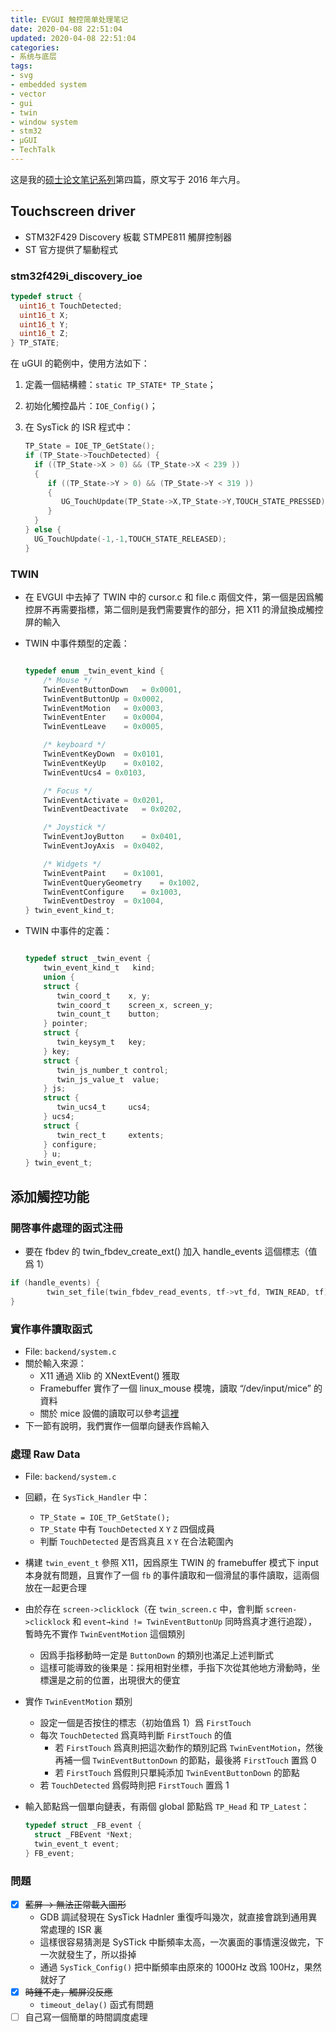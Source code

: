```yaml
---
title: EVGUI 触控简单处理笔记
date: 2020-04-08 22:51:04
updated: 2020-04-08 22:51:04
categories:
- 系统与底层
tags:
- svg
- embedded system
- vector
- gui
- twin
- window system
- stm32
- µGUI
- TechTalk
---
```


这是我的[硕士论文笔记系列](https://joouis.com/2020/evgui-design-review/)第四篇，原文写于 2016 年六月。

<!-- more -->



## Touchscreen driver

- STM32F429 Discovery 板載 STMPE811 觸屏控制器
- ST 官方提供了驅動程式

### stm32f429i_discovery_ioe

```c
typedef struct {
  uint16_t TouchDetected;
  uint16_t X;
  uint16_t Y;
  uint16_t Z;
} TP_STATE;
```

在 uGUI 的範例中，使用方法如下：
1. 定義一個結構體：`static TP_STATE* TP_State`；
2. 初始化觸控晶片：`IOE_Config()`；
3. 在 SysTick 的 ISR 程式中：

   ```c
   TP_State = IOE_TP_GetState();
   if (TP_State->TouchDetected) { 
     if ((TP_State->X > 0) && (TP_State->X < 239 )) 
     {  
        if ((TP_State->Y > 0) && (TP_State->Y < 319 )) 
        {   
           UG_TouchUpdate(TP_State->X,TP_State->Y,TOUCH_STATE_PRESSED);
        }
     }
   } else {
     UG_TouchUpdate(-1,-1,TOUCH_STATE_RELEASED);
   }
   ```

### TWIN

- 在 EVGUI 中去掉了 TWIN 中的 cursor.c 和 file.c 兩個文件，第一個是因爲觸控屏不再需要指標，第二個則是我們需要實作的部分，把 X11 的滑鼠換成觸控屏的輸入
- TWIN 中事件類型的定義：

  ```c
  
  typedef enum _twin_event_kind {
      /* Mouse */
      TwinEventButtonDown	= 0x0001,
      TwinEventButtonUp	= 0x0002,
      TwinEventMotion	= 0x0003,
      TwinEventEnter	= 0x0004,
      TwinEventLeave	= 0x0005,
  
      /* keyboard */
      TwinEventKeyDown	= 0x0101,
      TwinEventKeyUp	= 0x0102,
      TwinEventUcs4	= 0x0103,
  
      /* Focus */
      TwinEventActivate	= 0x0201,
      TwinEventDeactivate	= 0x0202,
  
      /* Joystick */
      TwinEventJoyButton	= 0x0401,
      TwinEventJoyAxis	= 0x0402,
  
      /* Widgets */
      TwinEventPaint	= 0x1001,
      TwinEventQueryGeometry	= 0x1002,
      TwinEventConfigure	= 0x1003,
      TwinEventDestroy	= 0x1004,
  } twin_event_kind_t;
  ```

- TWIN 中事件的定義：

  ```c
  
  typedef struct _twin_event {
      twin_event_kind_t   kind;
      union {
      struct {
         twin_coord_t    x, y;
         twin_coord_t    screen_x, screen_y;
         twin_count_t    button;
      } pointer;
      struct {
         twin_keysym_t   key; 
      } key; 
      struct {
         twin_js_number_t control;
         twin_js_value_t  value;
      } js;
      struct {
         twin_ucs4_t     ucs4;
      } ucs4;
      struct {
         twin_rect_t     extents;
      } configure;
      } u;
  } twin_event_t;
  ```



## 添加觸控功能

### 開啓事件處理的函式注冊

- 要在 fbdev 的 twin_fbdev_create_ext() 加入 handle_events 這個標志（值爲 1）

```c
if (handle_events) {
		twin_set_file(twin_fbdev_read_events, tf->vt_fd, TWIN_READ, tf);
}
```

### 實作事件讀取函式

- File: `backend/system.c`
- 關於輸入來源：
  - X11 通過 Xlib 的 XNextEvent() 獲取
  - Framebuffer 實作了一個 linux_mouse 模塊，讀取 “/dev/input/mice” 的資料
  - 關於 mice 設備的讀取可以參考[這裡](http://stackoverflow.com/questions/11451618/how-do-you-read-the-mouse-button-state-from-dev-input-mice)
- 下一節有說明，我們實作一個單向鏈表作爲輸入

### 處理 Raw Data

- File: `backend/system.c`
- 回顧，在 `SysTick_Handler` 中：
  - `TP_State = IOE_TP_GetState();`
  - `TP_State` 中有 `TouchDetected` `X` `Y` `Z` 四個成員
  - 判斷 `TouchDetected` 是否爲真且 `X` `Y` 在合法範圍內
- 構建 `twin_event_t` 參照 X11，因爲原生 TWIN 的 framebuffer 模式下 input 本身就有問題，且實作了一個 `fb` 的事件讀取和一個滑鼠的事件讀取，這兩個放在一起更合理
- 由於存在 `screen->clicklock`（在 `twin_screen.c` 中，會判斷 `screen->clicklock` 和 `event→kind != TwinEventButtonUp` 同時爲真才進行追蹤），暫時先不實作 `TwinEventMotion` 這個類別
  - 因爲手指移動時一定是 `ButtonDown` 的類別也滿足上述判斷式
  - 這樣可能導致的後果是：採用相對坐標，手指下次從其他地方滑動時，坐標還是之前的位置，出現很大的便宜
- 實作 `TwinEventMotion` 類別
  - 設定一個是否按住的標志（初始值爲 1）爲 `FirstTouch`
  - 每次 `TouchDetected` 爲真時判斷 `FirstTouch` 的值
    - 若 `FirstTouch` 爲真則把這次動作的類別記爲 `TwinEventMotion`，然後再補一個 `TwinEventButtonDown` 的節點，最後將 `FirstTouch` 置爲 0
    - 若 `FirstTouch` 爲假則只單純添加 `TwinEventButtonDown` 的節點
  - 若 `TouchDetected` 爲假時則把 `FirstTouch` 置爲 1
- 輸入節點爲一個單向鏈表，有兩個 global 節點爲 `TP_Head` 和 `TP_Latest`：

  ```c
  typedef struct _FB_event {
    struct _FBEvent *Next;
    twin_event_t event;
  } FB_event;
  ```

### 問題

- [x] ~~藍屏 → 無法正常載入圖形~~
  - GDB 調試發現在 SysTick Hadnler 重復呼叫幾次，就直接會跳到通用異常處理的 ISR 裏
  - 這樣很容易猜測是 SySTick 中斷頻率太高，一次裏面的事情還沒做完，下一次就發生了，所以掛掉
  - 通過 `SysTick_Config()` 把中斷頻率由原來的 1000Hz 改爲 100Hz，果然就好了
- [x] ~~時鍾不走，觸屏沒反應~~
  - `timeout_delay()` 函式有問題
- [ ] 自己寫一個簡單的時間調度處理
